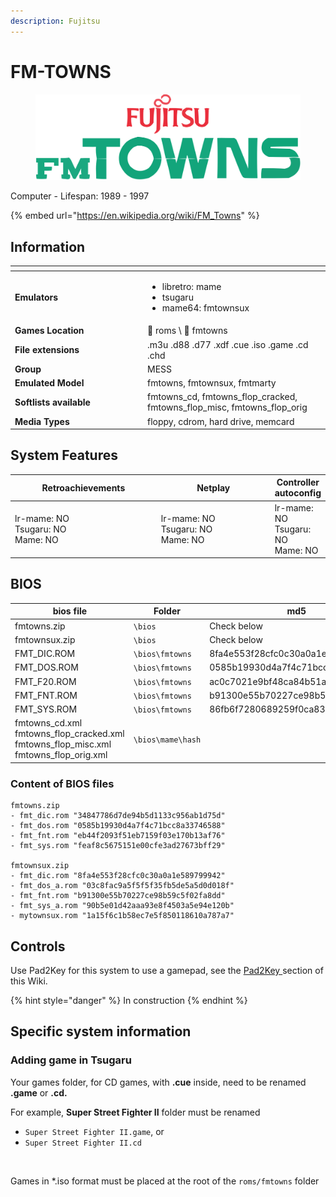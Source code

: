 ```yaml
---
description: Fujitsu
---
```


# FM-TOWNS

<div align="left">

<figure><img src="https://raw.githubusercontent.com/fabricecaruso/es-theme-carbon/52ff37c9e265587d006945a2ba695b5a962b3a3d/art/logos/fmtowns.svg" alt=""><figcaption></figcaption></figure>

</div>

Computer - Lifespan: 1989 - 1997

{% embed url="https://en.wikipedia.org/wiki/FM_Towns" %}

## Information

<table data-header-hidden><thead><tr><th width="198"></th><th></th><th data-hidden></th></tr></thead><tbody><tr><td><strong>Emulators</strong></td><td><ul><li>libretro: mame</li><li>tsugaru</li><li>mame64: fmtownsux</li></ul></td><td></td></tr><tr><td><strong>Games Location</strong></td><td><span data-gb-custom-inline data-tag="emoji" data-code="1f4c1">📁</span> roms \ <span data-gb-custom-inline data-tag="emoji" data-code="1f4c2">📂</span> fmtowns</td><td></td></tr><tr><td><strong>File extensions</strong></td><td>.m3u .d88 .d77 .xdf .cue .iso .game .cd .chd</td><td></td></tr><tr><td><strong>Group</strong></td><td>MESS</td><td></td></tr><tr><td><strong>Emulated Model</strong></td><td>fmtowns, fmtownsux, fmtmarty</td><td></td></tr><tr><td><strong>Softlists available</strong></td><td>fmtowns_cd, fmtowns_flop_cracked, fmtowns_flop_misc, fmtowns_flop_orig</td><td></td></tr><tr><td><strong>Media Types</strong></td><td>floppy, cdrom, hard drive, memcard</td><td></td></tr></tbody></table>

## System Features

<table><thead><tr><th width="245">Retroachievements</th><th width="200">Netplay</th><th>Controller autoconfig</th></tr></thead><tbody><tr><td>lr-mame: NO<br>Tsugaru: NO<br>Mame: NO</td><td>lr-mame: NO<br>Tsugaru: NO<br>Mame: NO</td><td>lr-mame: NO<br>Tsugaru: NO<br>Mame: NO</td></tr></tbody></table>

## BIOS

<table><thead><tr><th width="248.55555555555554">bios file</th><th width="187">Folder</th><th>md5</th></tr></thead><tbody><tr><td>fmtowns.zip</td><td><code>\bios</code></td><td>Check below</td></tr><tr><td>fmtownsux.zip</td><td><code>\bios</code></td><td>Check below</td></tr><tr><td>FMT_DIC.ROM</td><td><code>\bios\fmtowns</code></td><td>8fa4e553f28cfc0c30a0a1e589799942</td></tr><tr><td>FMT_DOS.ROM</td><td><code>\bios\fmtowns</code></td><td>0585b19930d4a7f4c71bcc8a33746588</td></tr><tr><td>FMT_F20.ROM</td><td><code>\bios\fmtowns</code></td><td>ac0c7021e9bf48ca84b51ab651169a88</td></tr><tr><td>FMT_FNT.ROM</td><td><code>\bios\fmtowns</code></td><td>b91300e55b70227ce98b59c5f02fa8dd</td></tr><tr><td>FMT_SYS.ROM</td><td><code>\bios\fmtowns</code></td><td>86fb6f7280689259f0ca839dd3dd6cde</td></tr><tr><td>fmtowns_cd.xml<br>fmtowns_flop_cracked.xml<br>fmtowns_flop_misc.xml<br>fmtowns_flop_orig.xml</td><td><code>\bios\mame\hash</code></td><td></td></tr></tbody></table>

### Content of BIOS files

```
fmtowns.zip
- fmt_dic.rom "34847786d7de94b5d1133c956ab1d75d"
- fmt_dos.rom "0585b19930d4a7f4c71bcc8a33746588"
- fmt_fnt.rom "eb44f2093f51eb7159f03e170b13af76"
- fmt_sys.rom "feaf8c5675151e00cfe3ad27673bff29"

fmtownsux.zip
- fmt_dic.rom "8fa4e553f28cfc0c30a0a1e589799942"
- fmt_dos_a.rom "03c8fac9a5f5f5f35fb5de5a5d0d018f"
- fmt_fnt.rom "b91300e55b70227ce98b59c5f02fa8dd"
- fmt_sys_a.rom "90b5e01d42aaa93e8f4503a5e94e120b"
- mytownsux.rom "1a15f6c1b58ec7e5f850118610a787a7"
```

## Controls

Use Pad2Key for this system to use a gamepad, see the [Pad2Key ](../../../../../en/controllers/pad2key.md)section of this Wiki.

{% hint style="danger" %}
In construction
{% endhint %}

## Specific system information

### Adding game in Tsugaru

Your games folder, for CD games, with **.cue** inside, need to be renamed **.game** or **.cd.**

For example, **Super Street Fighter II** folder must be renamed

* `Super Street Fighter II.game`, or
* `Super Street Fighter II.cd`

<div align="left">

<figure><img src="https://i.imgur.com/wsunOFc.png" alt=""><figcaption></figcaption></figure>

</div>

Games in \*.iso format must be placed at the root of the `roms/fmtowns` folder
